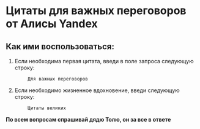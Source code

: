 # Цитаты для важных переговоров от Алисы Yandex

## Как ими воспользоваться:

1. Если необходима первая цитата, введи в поле запроса следующую строку:

```
        Для важных переговоров
```



2. Если необходимо жизненное вдохновение, введи следующую строку:

```
        Цитаты великих
```


**__По всем вопросам спрашивай дядю Толю, он за все в ответе__**